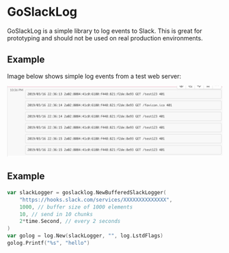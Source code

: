 # GoSlackLog

GoSlackLog is a simple library to log events to Slack. This is great for prototyping and should not be used on real production environments.

## Example

Image below shows simple log events from a test web server:

![GoSlackLog example](https://github.com/Vizualni/goslacklog/raw/master/example.png?sanitize=true)


## Example

```go
var slackLogger = goslacklog.NewBufferedSlackLogger(
	"https://hooks.slack.com/services/XXXXXXXXXXXXXX",
	1000, // buffer size of 1000 elements
	10, // send in 10 chunks
	2*time.Second, // every 2 seconds
)
var golog = log.New(slackLogger, "", log.LstdFlags)
golog.Printf("%s", "hello")
```
